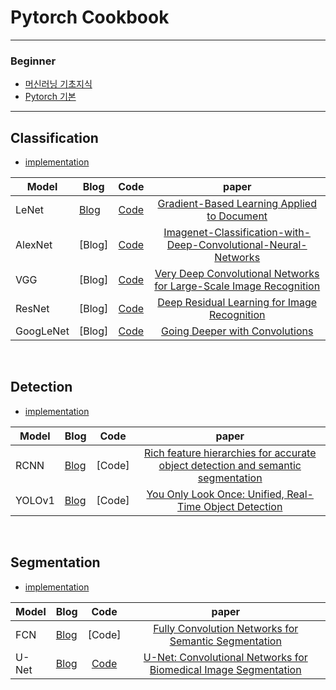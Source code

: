 # Pytorch Cookbook

<hr>

### Beginner
- [머신러닝 기초지식](https://gjustin40.github.io/category/#Machine-Learning)
- [Pytorch 기본](https://gjustin40.github.io/category/#Pytorch)
<hr>

## Classification
- [implementation](https://github.com/gjustin40/Pytorch-Cookbook/tree/master/3.%20Model/classification)

Model|Blog|Code|paper|
--------|--------|:-------:|:----------:|
LeNet|[Blog](https://gjustin40.github.io/classification/2021/01/06/Model-LeNet5.html)|[Code](https://github.com/gjustin40/Pytorch-Cookbook/tree/master/3.%20Model/classification/LeNet)|[Gradient-Based Learning Applied to Document](chrome-extension://efaidnbmnnnibpcajpcglclefindmkaj/viewer.html?pdfurl=http%3A%2F%2Fyann.lecun.com%2Fexdb%2Fpublis%2Fpdf%2Flecun-98.pdf&clen=955058&chunk=true)|
AlexNet|[Blog]|[Code](https://github.com/gjustin40/Pytorch-Cookbook/tree/master/3.%20Model/classification/AlexNet)|[Imagenet-Classification-with-Deep-Convolutional-Neural-Networks](chrome-extension://efaidnbmnnnibpcajpcglclefindmkaj/viewer.html?pdfurl=https%3A%2F%2Fpapers.nips.cc%2Fpaper%2F2012%2Ffile%2Fc399862d3b9d6b76c8436e924a68c45b-Paper.pdf&clen=1418820)
VGG|[Blog]|[Code](https://github.com/gjustin40/Pytorch-Cookbook/tree/master/3.%20Model/classification/VGG)|[Very Deep Convolutional Networks for Large-Scale Image Recognition](https://arxiv.org/abs/1409.1556)|
ResNet|[Blog]|[Code](https://github.com/gjustin40/Pytorch-Cookbook/tree/master/3.%20Model/classification/ResNet)|[Deep Residual Learning for Image Recognition](https://arxiv.org/abs/1512.03385)|
GoogLeNet|[Blog]|[Code](https://github.com/gjustin40/Pytorch-Cookbook/tree/master/3.%20Model/classification/GoogleNet)|[Going Deeper with Convolutions](https://arxiv.org/abs/1409.4842)|

<br>

## Detection
- [implementation](https://github.com/gjustin40/Pytorch-Cookbook/tree/master/3.%20Model/detection)

Model|Blog|Code|paper|
--------|--------|:-------:|:----------:|
RCNN|[Blog](https://gjustin40.github.io/objectdetection/2021/01/28/Model-RCNN.html)|[Code]|[Rich feature hierarchies for accurate object detection and semantic segmentation](https://arxiv.org/abs/1311.2524)|
YOLOv1|[Blog](https://gjustin40.github.io/objectdetection/2021/07/07/Model-Yolov1.html)|[Code]|[You Only Look Once: Unified, Real-Time Object Detection](https://arxiv.org/abs/1506.02640)|

<br>

## Segmentation
- [implementation](https://github.com/gjustin40/Pytorch-Cookbook/tree/master/3.%20Model/segmentation)   

Model|Blog|Code|paper|
--------|--------|:-------:|:----------:|
FCN|[Blog](https://gjustin40.github.io/segmentation/2021/02/13/Model-FCN.html)|[Code]|[Fully Convolution Networks for Semantic Segmentation](https://arxiv.org/abs/1411.4038)|
U-Net|[Blog](https://gjustin40.github.io/segmentation/2021/09/05/Model-U_Net.html)|[Code](https://github.com/gjustin40/Pytorch-Cookbook/tree/master/3.%20Model/segmentation/U-Net)|[U-Net: Convolutional Networks for Biomedical Image Segmentation](https://arxiv.org/abs/1505.04597)|